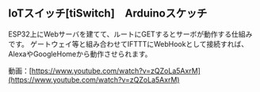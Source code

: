 ## IoTスイッチ[tiSwitch]　Arduinoスケッチ

ESP32上にWebサーバを建てて、ルートにGETするとサーボが動作する仕組みです。
ゲートウェイ等と組み合わせてIFTTTにWebHookとして接続すれば、AlexaやGoogleHomeから動作させられます。

動画：[https://www.youtube.com/watch?v=zQZoLa5AxrM](https://www.youtube.com/watch?v=zQZoLa5AxrM)